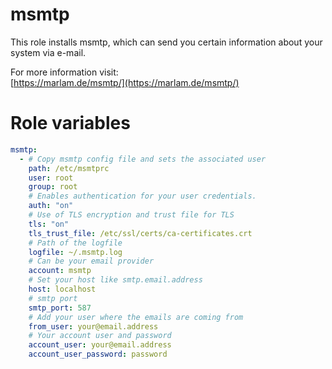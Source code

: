 # msmtp
This role installs msmtp, which can send you certain information about your system via e-mail.

For more information visit:  
[https://marlam.de/msmtp/](https://marlam.de/msmtp/)

# Role variables
```yaml
msmtp:
  - # Copy msmtp config file and sets the associated user 
    path: /etc/msmtprc
    user: root
    group: root
    # Enables authentication for your user credentials. 
    auth: "on"
    # Use of TLS encryption and trust file for TLS
    tls: "on"
    tls_trust_file: /etc/ssl/certs/ca-certificates.crt
    # Path of the logfile
    logfile: ~/.msmtp.log
    # Can be your email provider
    account: msmtp
    # Set your host like smtp.email.address
    host: localhost
    # smtp port
    smtp_port: 587
    # Add your user where the emails are coming from
    from_user: your@email.address
    # Your account user and password
    account_user: your@email.address
    account_user_password: password
```
